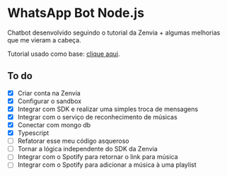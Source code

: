 # WhatsApp Bot Node.js

Chatbot desenvolvido seguindo o tutorial da Zenvia + algumas melhorias que me vieram a cabeça.

Tutorial usado como base: [clique aqui](https://www.zenvia.com/blog/developers/whatsapp-bot-nodejs/).

## To do
- [x] Criar conta na Zenvia
- [X] Configurar o sandbox
- [X] Integrar com SDK e realizar uma simples troca de mensagens
- [x] Integrar com o serviço de reconhecimento de músicas
- [x] Conectar com mongo db  
- [x] Typescript  
- [ ] Refatorar esse meu código asqueroso
- [ ] Tornar a lógica independente do SDK da Zenvia
- [ ] Integrar com o Spotify para retornar o link para música
- [ ] Integrar com o Spotify para adicionar a música à uma playlist